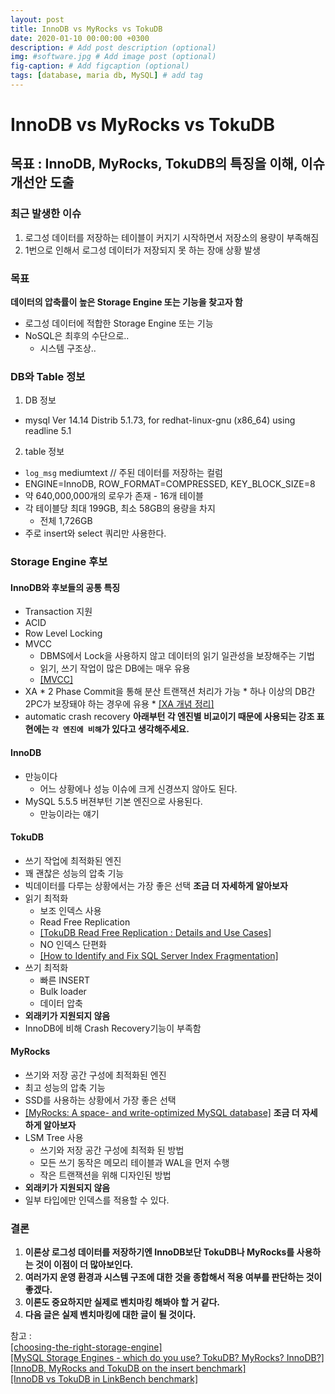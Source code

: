 ```yaml
---
layout: post
title: InnoDB vs MyRocks vs TokuDB
date: 2020-01-10 00:00:00 +0300
description: # Add post description (optional)
img: #software.jpg # Add image post (optional)
fig-caption: # Add figcaption (optional)
tags: [database, maria db, MySQL] # add tag
---
```

# InnoDB vs MyRocks vs TokuDB
## 목표 : InnoDB, MyRocks, TokuDB의 특징을 이해, 이슈 개선안 도출 
### 최근 발생한 이슈    
1. 로그성 데이터를 저장하는 테이블이 커지기 시작하면서 저장소의 용량이 부족해짐
2. 1번으로 인해서 로그성 데이터가 저장되지 못 하는 장애 상황 발생

### 목표
**데이터의 압축률이 높은 Storage Engine 또는 기능을 찾고자 함**  
  * 로그성 데이터에 적합한 Storage Engine 또는 기능
  * NoSQL은 최후의 수단으로..
    - 시스템  구조상..
    
### DB와 Table 정보
1. DB 정보
  * mysql  Ver 14.14 Distrib 5.1.73, for redhat-linux-gnu (x86_64) using readline 5.1  
2. table 정보
  * `log_msg` mediumtext // 주된 데이터를 저장하는 컬럼
  *  ENGINE=InnoDB, ROW_FORMAT=COMPRESSED, KEY_BLOCK_SIZE=8
  *  약 640,000,000개의 로우가 존재
    - 16개 테이블
  * 각 테이블당 최대 199GB, 최소 58GB의 용량을 차지  
    - 전체 1,726GB
  * 주로 insert와 select 쿼리만 사용한다.

### Storage Engine 후보
#### InnoDB와 후보들의 공통 특징
  * Transaction 지원
  * ACID
  * Row Level Locking
  * MVCC
    * DBMS에서 Lock을 사용하지 않고 데이터의 읽기 일관성을 보장해주는 기법
    * 읽기, 쓰기 작업이 많은 DB에는 매우 유용
    * [[MVCC]](https://mysqldba.tistory.com/335)
  *  XA 
    * 2 Phase Commit을 통해 분산 트랜잭션 처리가 가능
    * 하나 이상의 DB간 2PC가 보장돼야 하는 경우에 유용
    * [[XA 개념 정리]](https://heni.tistory.com/10)
  * automatic crash recovery
**아래부턴 각 엔진별 비교이기 때문에 사용되는 강조 표현에는 `각 엔진에 비해`가 있다고 생각해주세요.**  

#### InnoDB  
  * 만능이다
    * 어느 상황에나 성능 이슈에 크게 신경쓰지 않아도 된다.
  * MySQL 5.5.5 버젼부턴 기본 엔진으로 사용된다.
    * 만능이라는 얘기
  
#### TokuDB
  * 쓰기 작업에 최적화된 엔진  
  * 꽤 괜찮은 성능의 압축 기능  
  * 빅데이터를 다루는 상황에서는 가장 좋은 선택
**조금 더 자세하게 알아보자**
  * 읽기 최적화
    * 보조 인덱스 사용
    * Read Free Replication
    * [[TokuDB Read Free Replication : Details and Use Cases]](https://www.percona.com/blog/2014/09/25/tokudb-read-free-replication-details-and-use-cases/)
    * NO 인덱스 단편화
    * [[How to Identify and Fix SQL Server Index Fragmentation]](https://logicalread.com/2015/10/30/fix-sql-server-index-fragmentation-mc11/#.XikYQsj7SUl)
  * 쓰기 최적화
    * 빠른 INSERT
    * Bulk loader
    * 데이터 압축
  * **외래키가 지원되지 않음**
  * InnoDB에 비해 Crash Recovery기능이 부족함
  
#### MyRocks
  * 쓰기와 저장 공간 구성에 최적화된 엔진
  * 최고 성능의 압축 기능
  * SSD를 사용하는 상황에서 가장 좋은 선택
  * [[MyRocks: A space- and write-optimized MySQL database]](https://engineering.fb.com/core-data/myrocks-a-space-and-write-optimized-mysql-database/)
**조금 더 자세하게 알아보자**
  * LSM Tree 사용
    * 쓰기와 저장 공간 구성에 최적화 된 방법
    * 모든 쓰기 동작은 메모리 테이블과 WAL을 먼저 수행
    * 작은 트랜잭션을 위해 디자인된 방법
  * **외래키가 지원되지 않음**
  * 일부 타입에만 인덱스를 적용할 수 있다.
  
### **결론**
1. **이론상 로그성 데이터를 저장하기엔 InnoDB보단 TokuDB나 MyRocks를 사용하는 것이 이점이 더 많아보인다.**
2. **여러가지 운영 환경과 시스템 구조에 대한 것을 종합해서 적용 여부를 판단하는 것이 좋겠다.**
3. **이론도 중요하지만 실제로 벤치마킹 해봐야 할 거 같다.**
4. **다음 글은 실제 벤치마킹에 대한 글이 될 것이다.**
  
참고 :   
[[choosing-the-right-storage-engine]](https://mariadb.com/kb/en/choosing-the-right-storage-engine/)  
[[MySQL Storage Engines - which do you use? TokuDB? MyRocks? InnoDB?]](https://www.slideshare.net/SvetaSmirnova/mysql-storage-engines-which-do-you-use-tokudb-myrocks-innodb)    
[[InnoDB, MyRocks and TokuDB on the insert benchmark]](http://smalldatum.blogspot.com/2017/05/innodb-myrocks-and-tokudb-on-insert.html)  
[[InnoDB vs TokuDB in LinkBench benchmark]](https://www.percona.com/blog/2015/07/24/innodb-vs-tokudb-in-linkbench-benchmark/)  